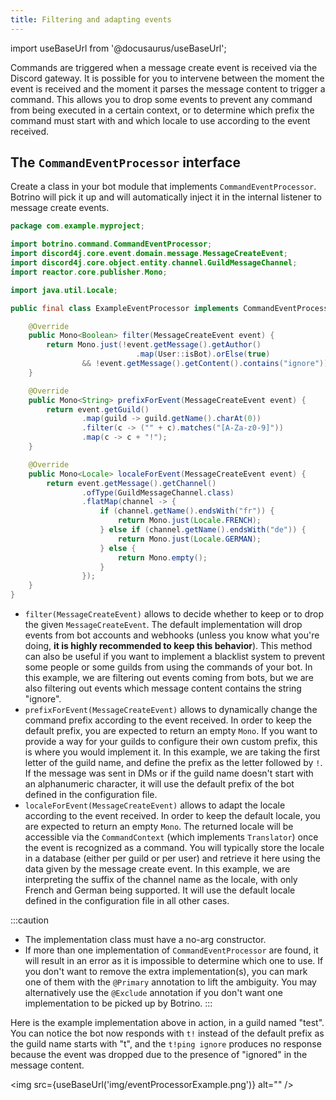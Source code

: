 ```yaml
---
title: Filtering and adapting events
---
```


import useBaseUrl from '@docusaurus/useBaseUrl';

Commands are triggered when a message create event is received via the Discord gateway. It is possible for you to intervene between the moment the event is received and the moment it parses the message content to trigger a command. This allows you to drop some events to prevent any command from being executed in a certain context, or to determine which prefix the command must start with and which locale to use according to the event received.

## The `CommandEventProcessor` interface

Create a class in your bot module that implements `CommandEventProcessor`. Botrino will pick it up and will automatically inject it in the internal listener to message create events.

```java
package com.example.myproject;

import botrino.command.CommandEventProcessor;
import discord4j.core.event.domain.message.MessageCreateEvent;
import discord4j.core.object.entity.channel.GuildMessageChannel;
import reactor.core.publisher.Mono;

import java.util.Locale;

public final class ExampleEventProcessor implements CommandEventProcessor {

    @Override
    public Mono<Boolean> filter(MessageCreateEvent event) {
        return Mono.just(!event.getMessage().getAuthor()
                            .map(User::isBot).orElse(true)
                && !event.getMessage().getContent().contains("ignore"));
    }

    @Override
    public Mono<String> prefixForEvent(MessageCreateEvent event) {
        return event.getGuild()
                .map(guild -> guild.getName().charAt(0))
                .filter(c -> ("" + c).matches("[A-Za-z0-9]"))
                .map(c -> c + "!");
    }

    @Override
    public Mono<Locale> localeForEvent(MessageCreateEvent event) {
        return event.getMessage().getChannel()
                .ofType(GuildMessageChannel.class)
                .flatMap(channel -> {
                    if (channel.getName().endsWith("fr")) {
                        return Mono.just(Locale.FRENCH);
                    } else if (channel.getName().endsWith("de")) {
                        return Mono.just(Locale.GERMAN);
                    } else {
                        return Mono.empty();
                    }
                });
    }
}
```

* `filter(MessageCreateEvent)` allows to decide whether to keep or to drop the given `MessageCreateEvent`. The default implementation will drop events from bot accounts and webhooks (unless you know what you're doing, **it is highly recommended to keep this behavior**). This method can also be useful if you want to implement a blacklist system to prevent some people or some guilds from using the commands of your bot. In this example, we are filtering out events coming from bots, but we are also filtering out events which message content contains the string "ignore".
* `prefixForEvent(MessageCreateEvent)` allows to dynamically change the command prefix according to the event received. In order to keep the default prefix, you are expected to return an empty `Mono`. If you want to provide a way for your guilds to configure their own custom prefix, this is where you would implement it. In this example, we are taking the first letter of the guild name, and define the prefix as the letter followed by `!`. If the message was sent in DMs or if the guild name doesn't start with an alphanumeric character, it will use the default prefix of the bot defined in the configuration file.
* `localeForEvent(MessageCreateEvent)` allows to adapt the locale according to the event received. In order to keep the default locale, you are expected to return an empty `Mono`. The returned locale will be accessible via the `CommandContext` (which implements `Translator`) once the event is recognized as a command. You will typically store the locale in a database (either per guild or per user) and retrieve it here using the data given by the message create event. In this example, we are interpreting the suffix of the channel name as the locale, with only French and German being supported. It will use the default locale defined in the configuration file in all other cases.

:::caution
* The implementation class must have a no-arg constructor.
* If more than one implementation of `CommandEventProcessor` are found, it will result in an error as it is impossible to determine which one to use. If you don't want to remove the extra implementation(s), you can mark one of them with the `@Primary` annotation to lift the ambiguity. You may alternatively use the `@Exclude` annotation if you don't want one implementation to be picked up by Botrino.
:::

Here is the example implementation above in action, in a guild named "test". You can notice the bot now responds with `t!` instead of the default prefix as the guild name starts with "t", and the `t!ping ignore` produces no response because the event was dropped due to the presence of "ignored" in the message content.

<img src={useBaseUrl('img/eventProcessorExample.png')} alt="" />
